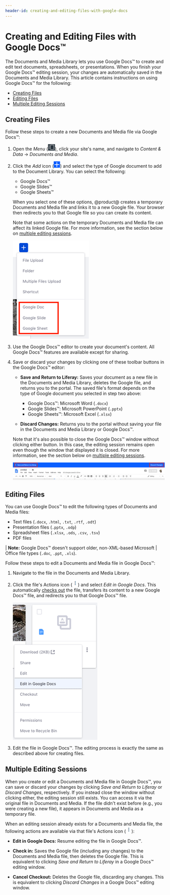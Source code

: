 ```yaml
---
header-id: creating-and-editing-files-with-google-docs
---
```


# Creating and Editing Files with Google Docs™

The Documents and Media Library lets you use Google Docs&trade; to create and 
edit text documents, spreadsheets, or presentations. When you finish your Google 
Docs&trade; editing session, your changes are automatically saved in the 
Documents and Media Library. This article contains instructions on using Google 
Docs&trade; for the following: 

-   [Creating Files](#creating-files)
-   [Editing Files](#editing-files)
-   [Multiple Editing Sessions](#multiple-editing-sessions)

## Creating Files

Follow these steps to create a new Documents and Media file via Google 
Docs&trade;:

1.  Open the *Menu* 
    (![Product Menu](../../../../images/icon-menu.png)), 
    click your site's name, and navigate to *Content & Data* &rarr; 
    *Documents and Media*. 

2.  Click the *Add* icon 
    (![Add](../../../../images/icon-add.png)) 
    and select the type of Google document to add to the Document Library. You 
    can select the following:

    -   Google Docs&trade;
    -   Google Slides&trade;
    -   Google Sheets&trade;

    When you select one of these options, @product@ creates a temporary 
    Documents and Media file and links it to a new Google file. Your browser 
    then redirects you to that Google file so you can create its content. 

    Note that some actions on the temporary Documents and Media file can affect 
    its linked Google file. For more information, see the section below on 
    [multiple editing sessions](#multiple-editing-sessions). 

    ![Figure 1: Select the type of Google document you want to create.](../../../../images/google-docs-new.png)

3.  Use the Google Docs&trade; editor to create your document's content. All 
    Google Docs&trade; features are available except for sharing. 

4.  Save or discard your changes by clicking one of these toolbar buttons in the 
    Google Docs&trade; editor: 

    -   **Save and Return to Liferay:** Saves your document as a new file in the 
        Documents and Media Library, deletes the Google file, and returns you to 
        the portal. The saved file's format depends on the type of Google 
        document you selected in step two above: 

        -   Google Docs&trade;: Microsoft Word (`.docx`)
        -   Google Slides&trade;: Microsoft PowerPoint (`.pptx`)
        -   Google Sheets&trade;: Microsoft Excel (`.xlsx`)

    -   **Discard Changes:** Returns you to the portal without saving your file 
        in the Documents and Media Library or Google Docs&trade;. 

    Note that it's also possible to close the Google Docs&trade; window without 
    clicking either button. In this case, the editing session remains open even 
    though the window that displayed it is closed. For more information, see the 
    section below on 
    [multiple editing sessions](#multiple-editing-sessions). 

    ![Figure 2: Save or discard your changes by using the toolbar in the editor.](../../../../images/google-docs-save-discard.png)

## Editing Files

You can use Google Docs&trade; to edit the following types of Documents and 
Media files: 

-   Text files (`.docx`, `.html`, `.txt`, `.rtf`, `.odt`)
-   Presentation files (`.pptx`, `.odp`)
-   Spreadsheet files (`.xlsx`, `.ods`, `.csv`, `.tsv`)
-   PDF files

| **Note:** Google Docs&trade; doesn't support older, non-XML-based Microsoft 
| Office file types (`.doc`, `.ppt`, `.xls`). 

Follow these steps to edit a Documents and Media file in Google Docs&trade;: 

1.  Navigate to the file in the Documents and Media Library. 

2.  Click the file's Actions icon 
    (![Actions](../../../../images/icon-actions.png)) 
    and select *Edit in Google Docs*. This automatically 
    [checks out](/discover/portal/-/knowledge_base/7-2/checking-out-and-editing-files) 
    the file, transfers its content to a new Google Docs&trade; file, and 
    redirects you to that Google Docs&trade; file. 

    ![Figure 3: Select *Edit in Google Docs* from the file's Actions menu.](../../../../images/google-docs-edit.png)

3.  Edit the file in Google Docs&trade;. The editing process is exactly the same 
    as described above for creating files. 

## Multiple Editing Sessions

When you create or edit a Documents and Media file in Google Docs&trade;, you 
can save or discard your changes by clicking *Save and Return to Liferay* or 
*Discard Changes*, respectively. If you instead close the window without 
clicking either, the editing session still exists. You can access it via the 
original file in Documents and Media. If the file didn't exist before (e.g., you 
were creating a new file), it appears in Documents and Media as a temporary 
file. 

When an editing session already exists for a Documents and Media file, the 
following actions are available via that file's Actions icon 
(![Actions](../../../../images/icon-actions.png)): 

-   **Edit in Google Docs:** Resume editing the file in Google Docs&trade;. 

-   **Check in:** Saves the Google file (including any changes) to the Documents 
    and Media file, then deletes the Google file. This is equivalent to clicking 
    *Save and Return to Liferay* in a Google Docs&trade; editing window. 

-   **Cancel Checkout:** Deletes the Google file, discarding any changes. This 
    is equivalent to clicking *Discard Changes* in a Google Docs&trade; editing 
    window. 
